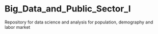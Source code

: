 # Big_Data_and_Public_Sector_I
Repository for data science and analysis for population, demography and labor market
